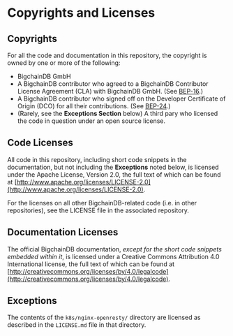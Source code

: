 # Copyrights and Licenses

## Copyrights

For all the code and documentation in this repository, the copyright is owned by one or more of the following:

- BigchainDB GmbH
- A BigchainDB contributor who agreed to a BigchainDB Contributor License Agreement (CLA) with BigchainDB GmbH. (See [BEP-16](https://github.com/bigchaindb/BEPs/tree/master/16).)
- A BigchainDB contributor who signed off on the Developer Certificate of Origin (DCO) for all their contributions. (See [BEP-24](https://github.com/bigchaindb/BEPs/tree/master/24).)
- (Rarely, see the **Exceptions Section** below) A third pary who licensed the code in question under an open source license.

## Code Licenses

All code in this repository, including short code snippets in the documentation, but not including the **Exceptions** noted below, is licensed under the Apache License, Version 2.0, the full text of which can be found at [http://www.apache.org/licenses/LICENSE-2.0](http://www.apache.org/licenses/LICENSE-2.0).

For the licenses on all other BigchainDB-related code (i.e. in other repositories), see the LICENSE file in the associated repository.

## Documentation Licenses

The official BigchainDB documentation, _except for the short code snippets embedded within it_, is licensed under a Creative Commons Attribution 4.0 International license, the full text of which can be found at [http://creativecommons.org/licenses/by/4.0/legalcode](http://creativecommons.org/licenses/by/4.0/legalcode).

## Exceptions

The contents of the `k8s/nginx-openresty/` directory are licensed as described in the `LICENSE.md` file in that directory.
